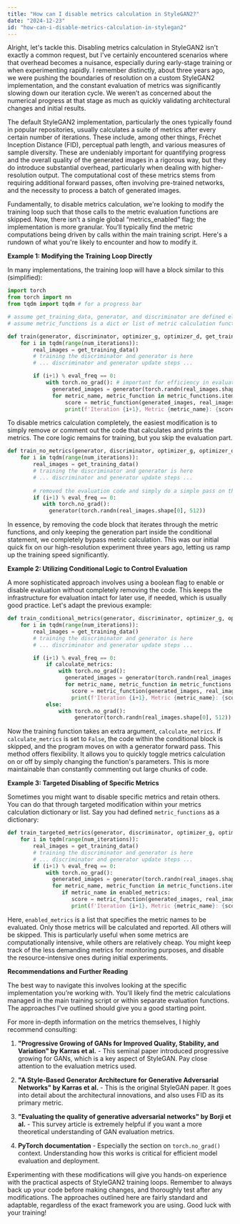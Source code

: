 ```yaml
---
title: "How can I disable metrics calculation in StyleGAN2?"
date: "2024-12-23"
id: "how-can-i-disable-metrics-calculation-in-stylegan2"
---
```


Alright, let's tackle this. Disabling metrics calculation in StyleGAN2 isn't exactly a common request, but I've certainly encountered scenarios where that overhead becomes a nuisance, especially during early-stage training or when experimenting rapidly. I remember distinctly, about three years ago, we were pushing the boundaries of resolution on a custom StyleGAN2 implementation, and the constant evaluation of metrics was significantly slowing down our iteration cycle. We weren’t as concerned about the numerical progress at that stage as much as quickly validating architectural changes and initial results.

The default StyleGAN2 implementation, particularly the ones typically found in popular repositories, usually calculates a suite of metrics after every certain number of iterations. These include, among other things, Fréchet Inception Distance (FID), perceptual path length, and various measures of sample diversity. These are undeniably important for quantifying progress and the overall quality of the generated images in a rigorous way, but they do introduce substantial overhead, particularly when dealing with higher-resolution output. The computational cost of these metrics stems from requiring additional forward passes, often involving pre-trained networks, and the necessity to process a batch of generated images.

Fundamentally, to disable metrics calculation, we're looking to modify the training loop such that those calls to the metric evaluation functions are skipped. Now, there isn’t a single global “metrics_enabled” flag; the implementation is more granular. You’ll typically find the metric computations being driven by calls within the main training script. Here's a rundown of what you're likely to encounter and how to modify it.

**Example 1: Modifying the Training Loop Directly**

In many implementations, the training loop will have a block similar to this (simplified):

```python
import torch
from torch import nn
from tqdm import tqdm # for a progress bar

# assume get_training_data, generator, and discriminator are defined elsewhere
# assume metric_functions is a dict or list of metric calculation functions

def train(generator, discriminator, optimizer_g, optimizer_d, get_training_data, num_iterations, metric_functions, eval_freq):
    for i in tqdm(range(num_iterations)):
        real_images = get_training_data()
        # training the discriminator and generator is here
        # ... discriminator and generator update steps ...

        if (i+1) % eval_freq == 0:
            with torch.no_grad(): # important for efficiency in evaluation
              generated_images = generator(torch.randn(real_images.shape[0], 512)) # typical latent vector size
              for metric_name, metric_function in metric_functions.items():
                  score = metric_function(generated_images, real_images)
                  print(f'Iteration {i+1}, Metric {metric_name}: {score}')


```

To disable metrics calculation completely, the easiest modification is to simply remove or comment out the code that calculates and prints the metrics. The core logic remains for training, but you skip the evaluation part.

```python
def train_no_metrics(generator, discriminator, optimizer_g, optimizer_d, get_training_data, num_iterations, metric_functions, eval_freq):
    for i in tqdm(range(num_iterations)):
        real_images = get_training_data()
        # training the discriminator and generator is here
        # ... discriminator and generator update steps ...
        
        # removed the evaluation code and simply do a simple pass on the generator to not stop the training:
        if (i+1) % eval_freq == 0:
           with torch.no_grad():
             generator(torch.randn(real_images.shape[0], 512))
```

In essence, by removing the code block that iterates through the metric functions, and only keeping the generation part inside the conditional statement, we completely bypass metric calculation. This was our initial quick fix on our high-resolution experiment three years ago, letting us ramp up the training speed significantly.

**Example 2: Utilizing Conditional Logic to Control Evaluation**

A more sophisticated approach involves using a boolean flag to enable or disable evaluation without completely removing the code. This keeps the infrastructure for evaluation intact for later use, if needed, which is usually good practice. Let's adapt the previous example:

```python
def train_conditional_metrics(generator, discriminator, optimizer_g, optimizer_d, get_training_data, num_iterations, metric_functions, eval_freq, calculate_metrics=True):
    for i in tqdm(range(num_iterations)):
        real_images = get_training_data()
        # training the discriminator and generator is here
        # ... discriminator and generator update steps ...

        if (i+1) % eval_freq == 0:
            if calculate_metrics:
                with torch.no_grad():
                  generated_images = generator(torch.randn(real_images.shape[0], 512)) # typical latent vector size
                  for metric_name, metric_function in metric_functions.items():
                    score = metric_function(generated_images, real_images)
                    print(f'Iteration {i+1}, Metric {metric_name}: {score}')
            else:
                with torch.no_grad():
                     generator(torch.randn(real_images.shape[0], 512)) # simple pass
```

Now the training function takes an extra argument, `calculate_metrics`. If `calculate_metrics` is set to `False`, the code within the conditional block is skipped, and the program moves on with a generator forward pass. This method offers flexibility. It allows you to quickly toggle metrics calculation on or off by simply changing the function's parameters. This is more maintainable than constantly commenting out large chunks of code.

**Example 3: Targeted Disabling of Specific Metrics**

Sometimes you might want to disable specific metrics and retain others. You can do that through targeted modification within your metrics calculation dictionary or list. Say you had defined `metric_functions` as a dictionary:

```python
def train_targeted_metrics(generator, discriminator, optimizer_g, optimizer_d, get_training_data, num_iterations, metric_functions, eval_freq, enabled_metrics=['fid']):
    for i in tqdm(range(num_iterations)):
        real_images = get_training_data()
        # training the discriminator and generator is here
        # ... discriminator and generator update steps ...
        if (i+1) % eval_freq == 0:
            with torch.no_grad():
              generated_images = generator(torch.randn(real_images.shape[0], 512)) # typical latent vector size
              for metric_name, metric_function in metric_functions.items():
                 if metric_name in enabled_metrics:
                    score = metric_function(generated_images, real_images)
                    print(f'Iteration {i+1}, Metric {metric_name}: {score}')

```

Here, `enabled_metrics` is a list that specifies the metric names to be evaluated. Only those metrics will be calculated and reported. All others will be skipped. This is particularly useful when some metrics are computationally intensive, while others are relatively cheap. You might keep track of the less demanding metrics for monitoring purposes, and disable the resource-intensive ones during initial experiments.

**Recommendations and Further Reading**

The best way to navigate this involves looking at the specific implementation you’re working with. You'll likely find the metric calculations managed in the main training script or within separate evaluation functions. The approaches I've outlined should give you a good starting point.

For more in-depth information on the metrics themselves, I highly recommend consulting:

1.  **"Progressive Growing of GANs for Improved Quality, Stability, and Variation" by Karras et al.** - This seminal paper introduced progressive growing for GANs, which is a key aspect of StyleGAN. Pay close attention to the evaluation metrics used.

2.  **"A Style-Based Generator Architecture for Generative Adversarial Networks" by Karras et al.** - This is the original StyleGAN paper. It goes into detail about the architectural innovations, and also uses FID as its primary metric.

3.  **"Evaluating the quality of generative adversarial networks" by Borji et al.** - This survey article is extremely helpful if you want a more theoretical understanding of GAN evaluation metrics.

4.  **PyTorch documentation** - Especially the section on `torch.no_grad()` context. Understanding how this works is critical for efficient model evaluation and deployment.

Experimenting with these modifications will give you hands-on experience with the practical aspects of StyleGAN2 training loops. Remember to always back up your code before making changes, and thoroughly test after any modifications. The approaches outlined here are fairly standard and adaptable, regardless of the exact framework you are using. Good luck with your training!
